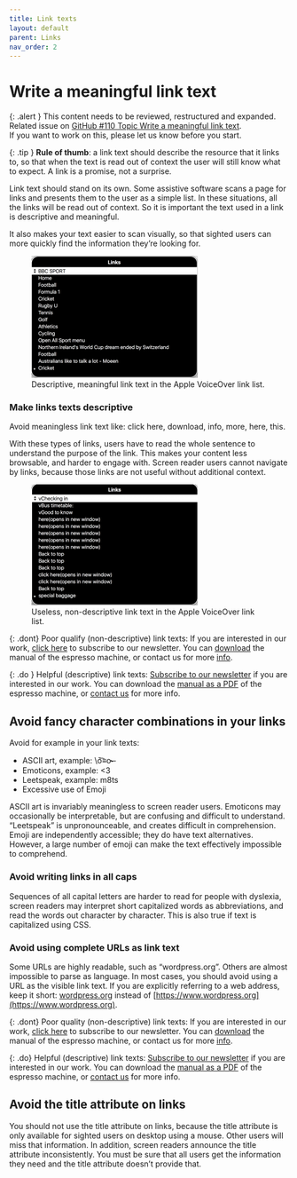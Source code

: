 ```yaml
---
title: Link texts
layout: default
parent: Links
nav_order: 2
---
```


# Write a meaningful link text

{: .alert }
This content needs to be reviewed, restructured and expanded.
Related issue on [GitHub #110 Topic Write a meaningful link text](https://github.com/wpaccessibility/wp-a11y-docs/issues/110).  
If you want to work on this, please let us know before you start.

{: .tip }
**Rule of thumb**: a link text should describe the resource that it links to, so that when the text is read out of context the user will still know what to expect. A link is a promise, not a surprise.

Link text should stand on its own. Some assistive software scans a page for links and presents them to the user as a simple list. In these situations, all the links will be read out of context. So it is important the text used in a link is descriptive and meaningful.

It also makes your text easier to scan visually, so that sighted users can more quickly find the information they’re looking for.

<figure>
<img src="/assets/images/vo-rotor-links.png" alt="">
<figcaption>Descriptive, meaningful link text in the Apple VoiceOver link list.</figcaption>
</figure>

### Make links texts descriptive

Avoid meaningless link text like: click here, download, info, more, here, this.

With these types of links, users have to read the whole sentence to understand the purpose of the link. This makes your content less browsable, and harder to engage with. Screen reader users cannot navigate by links, because those links are not useful without additional context.

<figure>
<img src="/assets/images/incorrect-links.png" alt="">
<figcaption>Useless, non-descriptive link text in the Apple VoiceOver link list.</figcaption>
</figure>

{: .dont}
Poor qualify (non-descriptive) link texts:
If you are interested in our work, [click here](#dummy-link) to subscribe to our newsletter. You can [download](#dummy-link) the manual of the espresso machine, or contact us for more [info](#dummy-link).

{: .do }
Helpful (descriptive) link texts:
[Subscribe to our newsletter](#dummy-link) if you are interested in our work. You can download the [manual as a PDF]((#dummy-link) ) of the espresso machine, or [contact us](#dummy-link) for more info.

## Avoid fancy character combinations in your links

Avoid for example in your link texts:

- ASCII art, example: \ō͡≡o˞̶
- Emoticons, example: <3
- Leetspeak, example: m8ts
- Excessive use of Emoji

ASCII art is invariably meaningless to screen reader users. Emoticons may occasionally be interpretable, but are confusing and difficult to understand. “Leetspeak” is unpronounceable, and creates difficult in comprehension. Emoji are independently accessible; they do have text alternatives. However, a large number of emoji can make the text effectively impossible to comprehend.

### Avoid writing links in all caps

Sequences of all capital letters are harder to read for people with dyslexia, screen readers may interpret short capitalized words as abbreviations, and read the words out character by character. This is also true if text is capitalized using CSS.

### Avoid using complete URLs as link text

Some URLs are highly readable, such as “wordpress.org”. Others are almost impossible to parse as language. In most cases, you should avoid using a URL as the visible link text. If you are explicitly referring to a web address, keep it short: [wordpress.org](https://www.wordpress.org) instead of [https://www.wordpress.org](https://www.wordpress.org).

{: .dont}
Poor quality (non-descriptive) link texts:
If you are interested in our work, [click here](#dummy-link) to subscribe to our newsletter. You can [download](#dummy-link) the manual of the espresso machine, or contact us for more [info](#dummy-link).

{: .do}
Helpful (descriptive) link texts:
[Subscribe to our newsletter]((#dummy-link)) if you are interested in our work. You can download the [manual as a PDF]((#dummy-link)) of the espresso machine, or [contact us](#dummy-link) for more info.

## Avoid the title attribute on links

You should not use the title attribute on links, because the title attribute is only available for sighted users on desktop using a mouse. Other users will miss that information. In addition, screen readers announce the title attribute inconsistently. You must be sure that all users get the information they need and the title attribute doesn’t provide that.
